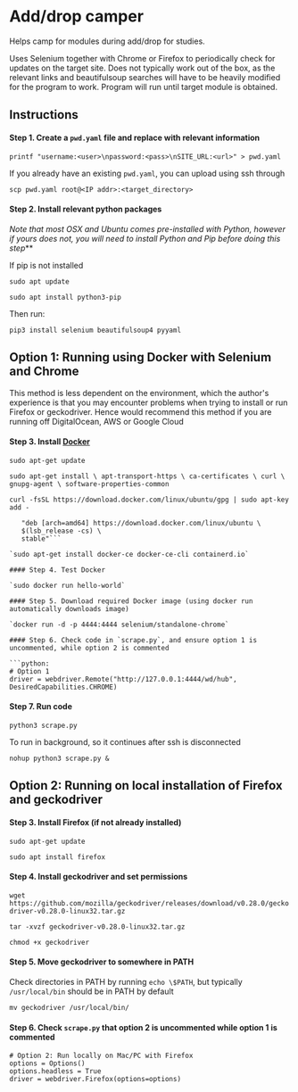 # Add/drop camper

Helps camp for modules during add/drop for studies. 

Uses Selenium together with Chrome or Firefox to periodically check for updates on the target site. 
Does not typically work out of the box, as the relevant links and beautifulsoup searches will have to be heavily modified for the program to work.
Program will run until target module is obtained.

## Instructions

#### Step 1. Create a `pwd.yaml` file and replace with relevant information

`printf "username:<user>\npassword:<pass>\nSITE_URL:<url>" > pwd.yaml`

If you already have an existing `pwd.yaml`, you can upload using ssh through

`scp pwd.yaml root@<IP addr>:<target_directory>`

#### Step 2. Install relevant python packages

*Note that most OSX and Ubuntu comes pre-installed with Python, 
however if yours does not, you will need to install Python and Pip before doing this step***

If pip is not installed

`sudo apt update`

`sudo apt install python3-pip`

Then run: 

`pip3 install selenium beautifulsoup4 pyyaml`

## Option 1: Running using Docker with Selenium and Chrome

This method is less dependent on the environment, which the author's experience is that you may encounter problems when trying to install or run Firefox or geckodriver. Hence would recommend this method if you are running off DigitalOcean, AWS or Google Cloud

#### Step 3. Install [Docker](https://docs.docker.com/engine/install/ubuntu/)

`sudo apt-get update`

`sudo apt-get install \
    apt-transport-https \
    ca-certificates \
    curl \
    gnupg-agent \
    software-properties-common`

`curl -fsSL https://download.docker.com/linux/ubuntu/gpg | sudo apt-key add -`

```sudo add-apt-repository \
   "deb [arch=amd64] https://download.docker.com/linux/ubuntu \
   $(lsb_release -cs) \
   stable"```
   
`sudo apt-get install docker-ce docker-ce-cli containerd.io`

#### Step 4. Test Docker

`sudo docker run hello-world`

#### Step 5. Download required Docker image (using docker run automatically downloads image)

`docker run -d -p 4444:4444 selenium/standalone-chrome`

#### Step 6. Check code in `scrape.py`, and ensure option 1 is uncommented, while option 2 is commented

```python:
# Option 1
driver = webdriver.Remote("http://127.0.0.1:4444/wd/hub", DesiredCapabilities.CHROME)
```

#### Step 7. Run code

`python3 scrape.py`

To run in background, so it continues after ssh is disconnected

`nohup python3 scrape.py &`

## Option 2: Running on local installation of Firefox and geckodriver

#### Step 3. Install Firefox (if not already installed)

`sudo apt-get update`

`sudo apt install firefox`

#### Step 4. Install geckodriver and set permissions

`wget https://github.com/mozilla/geckodriver/releases/download/v0.28.0/geckodriver-v0.28.0-linux32.tar.gz`

`tar -xvzf geckodriver-v0.28.0-linux32.tar.gz`

`chmod +x geckodriver`

#### Step 5. Move geckodriver to somewhere in PATH

Check directories in PATH by running `echo \$PATH`, but typically `/usr/local/bin` should be in PATH by default

`mv geckodriver /usr/local/bin/`

#### Step 6. Check `scrape.py` that option 2 is uncommented while option 1 is commented

```python:
# Option 2: Run locally on Mac/PC with Firefox 
options = Options()
options.headless = True   
driver = webdriver.Firefox(options=options)
```

